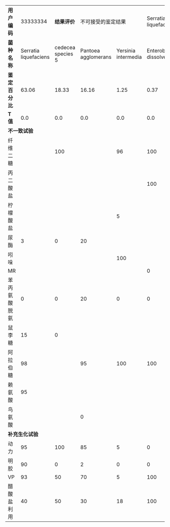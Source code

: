 <table class='layui-table'>
<tr>
<td><b>用户编码</b></td>
<td>33333334</td>
<td><b>结果评价</b></td>
<td colspan='2'>不可接受的鉴定结果</td>
<td>Serratia liquefaciens</td>
</tr>
<tr>
<td><b>菌种名称</b></td>
<td>Serratia liquefaciens</td>
<td>cedecea species 5</td>
<td>Pantoea agglomerans</td>
<td>Yersinia intermedia</td>
<td>Enterobacter dissolvens</td>
</tr>
<tr>
<td><b>鉴定百分比</b></td>
<td>63.06</td>
<td>18.33</td>
<td>16.16</td>
<td>1.25</td>
<td>0.37</td>
</tr>
<tr>
<td><b>T值</b></td>
<td>0.0</td>
<td>0.0</td>
<td>0.0</td>
<td>0.0</td>
<td>0.0</td>
</tr>
<tr>
<td colspan='6'><b>不一致试验</b></td>
</tr>
<tr>
<td>纤维二糖</td>
<td></td>
<td>100</td>
<td></td>
<td>96</td>
<td>100</td>
</tr>
<tr>
<td>丙二酸盐</td>
<td></td>
<td></td>
<td></td>
<td></td>
<td>100</td>
</tr>
<tr>
<td>柠檬酸盐</td>
<td></td>
<td></td>
<td></td>
<td>5</td>
<td></td>
</tr>
<tr>
<td>尿酶</td>
<td>3</td>
<td>0</td>
<td>20</td>
<td></td>
<td></td>
</tr>
<tr>
<td>吲哚</td>
<td></td>
<td></td>
<td></td>
<td>100</td>
<td></td>
</tr>
<tr>
<td>MR</td>
<td></td>
<td></td>
<td></td>
<td></td>
<td>0</td>
</tr>
<tr>
<td>苯丙氨酸脱氨</td>
<td>0</td>
<td>0</td>
<td>20</td>
<td>0</td>
<td>0</td>
</tr>
<tr>
<td>鼠李糖</td>
<td>15</td>
<td>0</td>
<td></td>
<td></td>
<td></td>
</tr>
<tr>
<td>阿拉伯糖</td>
<td>98</td>
<td></td>
<td>95</td>
<td>100</td>
<td>100</td>
</tr>
<tr>
<td>赖氨酸</td>
<td>95</td>
<td></td>
<td></td>
<td></td>
<td></td>
</tr>
<tr>
<td>鸟氨酸</td>
<td></td>
<td></td>
<td>0</td>
<td></td>
<td></td>
</tr>
<tr>
<td colspan='6'><b>补充生化试验</b></td>
</tr>
<tr>
<td>动力</td>
<td>95</td>
<td>100</td>
<td>85</td>
<td>5</td>
<td>0</td>
</tr>
<tr>
<td>明胶</td>
<td>90</td>
<td>0</td>
<td>2</td>
<td>0</td>
<td>0</td>
</tr>
<tr>
<td>VP</td>
<td>93</td>
<td>50</td>
<td>70</td>
<td>5</td>
<td>100</td>
</tr>
<tr>
<td>醋酸盐利用</td>
<td>40</td>
<td>50</td>
<td>30</td>
<td>18</td>
<td>100</td>
</tr>
</table>
